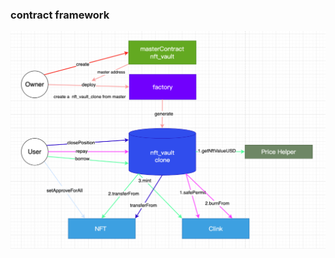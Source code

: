 ### contract framework

![image](https://github.com/clinkcash/nft-lending/blob/main/images/image.png)